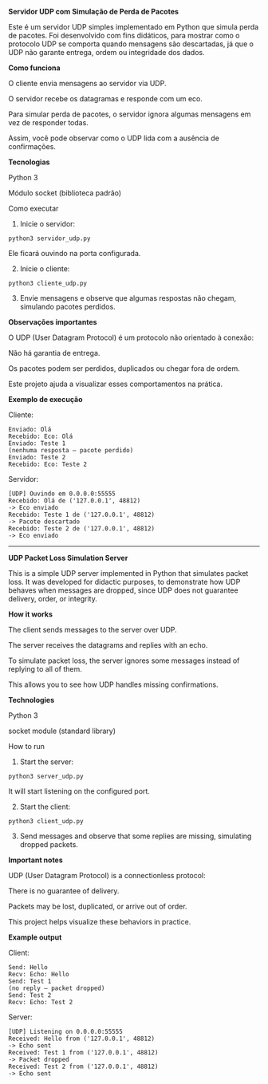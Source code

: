 **Servidor UDP com Simulação de Perda de Pacotes**

Este é um servidor UDP simples implementado em Python que simula perda de pacotes.
Foi desenvolvido com fins didáticos, para mostrar como o protocolo UDP se comporta quando mensagens são descartadas, já que o UDP não garante entrega, ordem ou integridade dos dados.

**Como funciona**

O cliente envia mensagens ao servidor via UDP.

O servidor recebe os datagramas e responde com um eco.

Para simular perda de pacotes, o servidor ignora algumas mensagens em vez de responder todas.

Assim, você pode observar como o UDP lida com a ausência de confirmações.


**Tecnologias**

Python 3

Módulo socket (biblioteca padrão)


Como executar

1. Inicie o servidor:
```
python3 servidor_udp.py
```
Ele ficará ouvindo na porta configurada.


2. Inicie o cliente:
```
python3 cliente_udp.py
```

3. Envie mensagens e observe que algumas respostas não chegam, simulando pacotes perdidos.



**Observações importantes**

O UDP (User Datagram Protocol) é um protocolo não orientado à conexão:

Não há garantia de entrega.

Os pacotes podem ser perdidos, duplicados ou chegar fora de ordem.


Este projeto ajuda a visualizar esses comportamentos na prática.


**Exemplo de execução**

Cliente:
```
Enviado: Olá
Recebido: Eco: Olá
Enviado: Teste 1
(nenhuma resposta — pacote perdido)
Enviado: Teste 2
Recebido: Eco: Teste 2
```
Servidor:
```
[UDP] Ouvindo em 0.0.0.0:55555
Recebido: Olá de ('127.0.0.1', 48812)
-> Eco enviado
Recebido: Teste 1 de ('127.0.0.1', 48812)
-> Pacote descartado
Recebido: Teste 2 de ('127.0.0.1', 48812)
-> Eco enviado
```

---


**UDP Packet Loss Simulation Server**

This is a simple UDP server implemented in Python that simulates packet loss.
It was developed for didactic purposes, to demonstrate how UDP behaves when messages are dropped, since UDP does not guarantee delivery, order, or integrity.

**How it works**

The client sends messages to the server over UDP.

The server receives the datagrams and replies with an echo.

To simulate packet loss, the server ignores some messages instead of replying to all of them.

This allows you to see how UDP handles missing confirmations.


**Technologies**

Python 3

socket module (standard library)


How to run

1. Start the server:
```
python3 server_udp.py
```
It will start listening on the configured port.


2. Start the client:
```
python3 client_udp.py
```

3. Send messages and observe that some replies are missing, simulating dropped packets.



**Important notes**

UDP (User Datagram Protocol) is a connectionless protocol:

There is no guarantee of delivery.

Packets may be lost, duplicated, or arrive out of order.


This project helps visualize these behaviors in practice.


**Example output**

Client:
```
Send: Hello
Recv: Echo: Hello
Send: Test 1
(no reply — packet dropped)
Send: Test 2
Recv: Echo: Test 2
```
Server:
```
[UDP] Listening on 0.0.0.0:55555
Received: Hello from ('127.0.0.1', 48812)
-> Echo sent
Received: Test 1 from ('127.0.0.1', 48812)
-> Packet dropped
Received: Test 2 from ('127.0.0.1', 48812)
-> Echo sent
```
